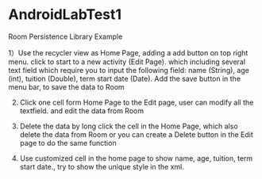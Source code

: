 # AndroidLabTest1
Room Persistence Library Example

1）Use the recycler view as Home Page, adding a add button on top right menu. click to start to a new activity (Edit Page). which including several text field which require you to input the following field:  name (String), age (int), tuition (Double), term start date (Date). Add the save button in the menu bar, to save the data to Room 

2) Click one cell form Home Page to the Edit page, user can modify all the textfield. and edit the data from Room

3) Delete the data by long click the cell in the Home Page, which also delete the data from Room or you can create a Delete button in the Edit page to do the same function

4) Use customized cell in the home page to show name, age, tuition, term start date., try to show the unique style in the xml.
